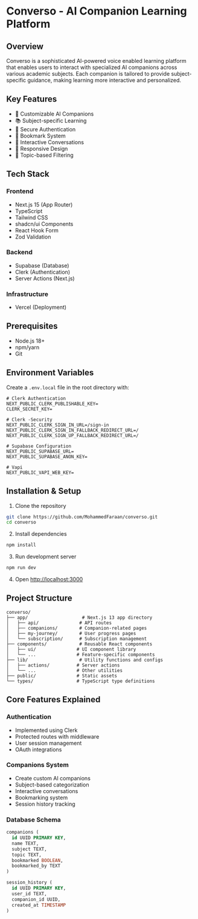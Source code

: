 # Converso - AI Companion Learning Platform

## Overview
Converso is a sophisticated AI-powered voice enabled learning platform that enables users to interact with specialized AI companions across various academic subjects. Each companion is tailored to provide subject-specific guidance, making learning more interactive and personalized.

## Key Features
- 🤖 Customizable AI Companions
- 📚 Subject-specific Learning
- 🔐 Secure Authentication
- 🔖 Bookmark System
- 💬 Interactive Conversations
- 📱 Responsive Design
- 🎯 Topic-based Filtering

## Tech Stack
### Frontend
- Next.js 15 (App Router)
- TypeScript
- Tailwind CSS
- shadcn/ui Components
- React Hook Form
- Zod Validation

### Backend
- Supabase (Database)
- Clerk (Authentication)
- Server Actions (Next.js)

### Infrastructure
- Vercel (Deployment)

## Prerequisites
- Node.js 18+ 
- npm/yarn
- Git

## Environment Variables
Create a `.env.local` file in the root directory with:
```env
# Clerk Authentication
NEXT_PUBLIC_CLERK_PUBLISHABLE_KEY=
CLERK_SECRET_KEY=

# Clerk -Security
NEXT_PUBLIC_CLERK_SIGN_IN_URL=/sign-in
NEXT_PUBLIC_CLERK_SIGN_IN_FALLBACK_REDIRECT_URL=/
NEXT_PUBLIC_CLERK_SIGN_UP_FALLBACK_REDIRECT_URL=/

# Supabase Configuration
NEXT_PUBLIC_SUPABASE_URL=
NEXT_PUBLIC_SUPABASE_ANON_KEY=

# Vapi
NEXT_PUBLIC_VAPI_WEB_KEY=

```

## Installation & Setup
1. Clone the repository
```bash
git clone https://github.com/MohammedFaraan/converso.git
cd converso
```

2. Install dependencies
```bash
npm install
```

3. Run development server
```bash
npm run dev
```

4. Open [http://localhost:3000](http://localhost:3000)

## Project Structure
```
converso/
├── app/                    # Next.js 13 app directory
│   ├── api/               # API routes
│   ├── companions/        # Companion-related pages
│   ├── my-journey/        # User progress pages
│   └── subscription/      # Subscription management
├── components/            # Reusable React components
│   ├── ui/               # UI component library
│   └── ...               # Feature-specific components
├── lib/                   # Utility functions and configs
│   ├── actions/          # Server actions
│   └── ...               # Other utilities
├── public/               # Static assets
└── types/                # TypeScript type definitions
```

## Core Features Explained

### Authentication
- Implemented using Clerk
- Protected routes with middleware
- User session management
- OAuth integrations

### Companions System
- Create custom AI companions
- Subject-based categorization
- Interactive conversations
- Bookmarking system
- Session history tracking

### Database Schema
```sql
companions (
  id UUID PRIMARY KEY,
  name TEXT,
  subject TEXT,
  topic TEXT,
  bookmarked BOOLEAN,
  bookmarked_by TEXT
)

session_history (
  id UUID PRIMARY KEY,
  user_id TEXT,
  companion_id UUID,
  created_at TIMESTAMP
)
```

<!-- ## API Routes

### Companions
- `GET /api/companions` - List all companions
- `POST /api/companions` - Create new companion
- `GET /api/companions/:id` - Get specific companion
- `PUT /api/companions/:id` - Update companion -->

<!-- ### Sessions
- `GET /api/sessions` - Get user sessions
- `POST /api/sessions` - Create new session -->

<!-- ## Contributing
1. Fork the repository
2. Create your feature branch (`git checkout -b feature/AmazingFeature`)
3. Commit your changes (`git commit -m 'Add some AmazingFeature'`)
4. Push to the branch (`git push origin feature/AmazingFeature`)
5. Open a Pull Request

## Performance Optimizations
- Server-side rendering for better SEO
- Image optimization with Next.js
- Lazy loading of components
- Efficient data caching
- Debounced search functionality


## Security Measures
- Authentication middleware
- Protected API routes
- Input validation
- Rate limiting
- Secure environment variables

## License
MIT License - see the [LICENSE.md](LICENSE.md) file for details

## Support
For support, email support@converso.com or join our Slack channel.

## Acknowledgments
- Next.js team
- Vercel
- Supabase
- Clerk
- shadcn/ui -->
